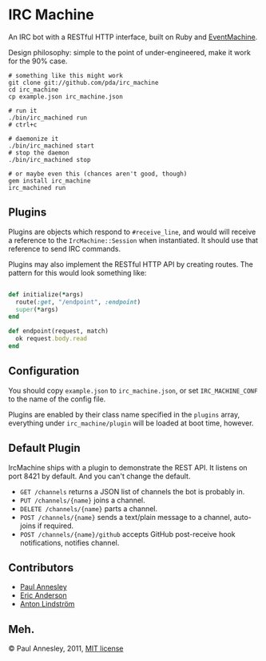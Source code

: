 IRC Machine
===========

An IRC bot with a RESTful HTTP interface, built on Ruby and [EventMachine](http://rubyeventmachine.com/).

Design philosophy: simple to the point of under-engineered, make it work for the 90% case.

    # something like this might work
    git clone git://github.com/pda/irc_machine
    cd irc_machine
    cp example.json irc_machine.json

    # run it
    ./bin/irc_machined run
    # ctrl+c

    # daemonize it
    ./bin/irc_machined start
    # stop the daemon
    ./bin/irc_machined stop

    # or maybe even this (chances aren't good, though)
    gem install irc_machine
    irc_machined run

Plugins
-------

Plugins are objects which respond to `#receive_line`, and would will receive a reference to the `IrcMachine::Session` when instantiated. It should use that reference to send IRC commands.

Plugins may also implement the RESTful HTTP API by creating routes. The pattern for this would look something like:

```ruby

def initialize(*args)
  route(:get, "/endpoint", :endpoint)
  super(*args)
end

def endpoint(request, match)
  ok request.body.read
end
```

Configuration
-------------

You should copy `example.json` to `irc_machine.json`, or set `IRC_MACHINE_CONF` to the name of the config file.

Plugins are enabled by their class name specified in the `plugins` array, everything under `irc_machine/plugin` will be loaded at boot time, however.

Default Plugin
--------------

IrcMachine ships with a plugin to demonstrate the REST API. It listens on port 8421 by default. And you can't change the default.

* `GET /channels` returns a JSON list of channels the bot is probably in.
* `PUT /channels/{name}` joins a channel.
* `DELETE /channels/{name}` parts a channel.
* `POST /channels/{name}` sends a text/plain message to a channel, auto-joins if required.
* `POST /channels/{name}/github` accepts GitHub post-receive hook notifications, notifies channel.


Contributors
------------

* [Paul Annesley](https://github.com/pda)
* [Eric Anderson](https://github.com/ericanderson)
* [Anton Lindström](https://github.com/antonlindstrom)


Meh.
----

© Paul Annesley, 2011, [MIT license](http://www.opensource.org/licenses/mit-license.php)

